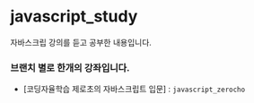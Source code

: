 # javascript_study
자바스크립 강의를 듣고 공부한 내용입니다.
### 브랜치 별로 한개의 강좌입니다.
- [코딩자율학습 제로초의 자바스크립트 입문] : `javascript_zerocho` 

